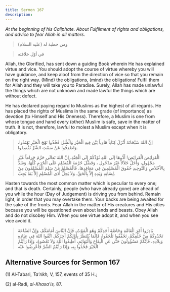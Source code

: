 ```yaml
---
title: Sermon 167
description: 
---
```


*At the beginning of his Caliphate. About Fulfilment of rights and
obligations, and advice to fear Allah in all matters.*

> ومن خطبة له (عليه السلام)

> في أوّل خلافته

Allah, the Glorified, has sent down a guiding Book wherein He has
explained virtue and vice. You should adopt the course of virtue whereby
you will have guidance, and keep aloof from the direction of vice so
that you remain on the right way. (Mind) the obligations, (mind) the
obligations! Fulfil them for Allah and they will take you to Paradise.
Surely, Allah has made unlawful the things which are not unknown and
made lawful the things which are without defect.

He has declared paying regard to Muslims as the highest of all regards.
He has placed the rights of Muslims in the same grade (of importance) as
devotion (to Himself and His Oneness). Therefore, a Muslim is one from
whose tongue and hand every (other) Muslim is safe, save in the matter
of truth. It is not, therefore, lawful to molest a Muslim except when it
is obligatory.

> إنَّ اللهَ سُبْحَانَهُ أَنْزَلَ كِتَاباً هَادِياً بَيَّنَ فِيهِ الْخَيْرَ وَالْشَّرَّ; فَخُذُوا نَهْجَ الْخَيْرِ
> تَهْتَدُوا، وَاصْدِفُوا عَنْ سَمْتِ الشَّرِّ تَقْصِدُوا.

> الْفَرَائِضَ الْفَرائِضَ! أَدُّوهَا إلَى اللهِ تُؤَدِّكُمْ إِلَى الْجَنَّةِ. إنَّ اللهَ تَعالَى حَرَّمَ
> حَرَاماً غَيْرَ مَجْهُول، وَأَحَلَّ حَلاَلاً غَيْرَ مَدْخُول ، وَفَضَّلَ حُرْمَةَ الْمُسْلِمِ عَلَى الْحُرَمِ
> كُلِّهَا، وَشَدَّ بِالاْخْلاَصِ وَالتَّوحِيدِ حُقُوقَ الْمُسْلِمِينَ فِي مَعَاقِدِهَا، فَالْمُسْلِمُ مَنْ سَلِمَ
> الْمُسْلِمُونَ مِنْ لِسَانِهِ وَيَدِهِ إِلاَّ بِالْحَقِّ، وَلاَ يَحِلُّ أَذَى الْمُسْلِمِ إِلاَّ بَمَا يَجِبُ.

Hasten towards the most common matter which is peculiar to every one;
and that is death. Certainly, people (who have already gone) are ahead
of you while the hour (Day of Judgement) is driving you from behind.
Remain light, in order that you may overtake them. Your backs are being
awaited for the sake of the fronts. Fear Allah in the matter of His
creatures and His cities because you will be questioned even about lands
and beasts. Obey Allah and do not disobey Him. When you see virtue adopt
it, and when you see vice avoid it.

> بَادِرُوا أَمْرَ الْعَامَّةِ وَخَاصَّةَ أَحَدِكُمْ وَهُوَ الْمَوْتُ، فَإنَّ النَّاسَ أَمَامَكُمْ، وَإِنَّ السَّاعَةَ
> تَحْدُوكُمْ مِنْ خَلْفِكُمْ، تَخَفَّفُوا تَلْحَقُوا، فَإنَّمَا يُنْتَظَرُ بِأَوَّلِكُمْ آخِرُكُمْ. اتَّقُوا اللهَ
> فِي عِبَادِهِ وَبِلاَدِهِ، فَإنَّكُمْ مَسْؤُولُونَ حَتَّى عَنِ الْبِقَاعِ وَالْبَهَائِمِ، أَطِيعُوا اللهَ وَلاَ
> تَعْصُوهُ، وَإِذَا رَأَيْتُمُ الْخَيْرَ فَخُذُوا بِهِ، وَإذَا رَأَيْتُمُ الشَّرَّ فَأَعْرِضُوا عَنْه

## Alternative Sources for Sermon 167

\(1\) Al-Tabari, *Ta\'rikh,* V, 157, events of 35 H.;

\(2\) al-Radi, *al-Khasa\'is,* 87.